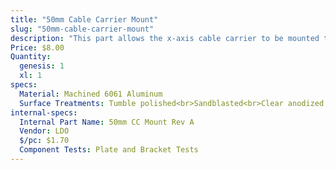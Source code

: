 ```yaml
---
title: "50mm Cable Carrier Mount"
slug: "50mm-cable-carrier-mount"
description: "This part allows the x-axis cable carrier to be mounted to the gantry column."
Price: $8.00
Quantity:
  genesis: 1
  xl: 1
specs:
  Material: Machined 6061 Aluminum
  Surface Treatments: Tumble polished<br>Sandblasted<br>Clear anodized
internal-specs:
  Internal Part Name: 50mm CC Mount Rev A
  Vendor: LDO
  $/pc: $1.70
  Component Tests: Plate and Bracket Tests
---
```

